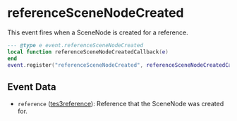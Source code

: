 # referenceSceneNodeCreated

This event fires when a SceneNode is created for a reference.

```lua
--- @type e event.referenceSceneNodeCreated
local function referenceSceneNodeCreatedCallback(e)
end
event.register("referenceSceneNodeCreated", referenceSceneNodeCreatedCallback)
```

## Event Data

* `reference` ([tes3reference](../../types/tes3reference)): Reference that the SceneNode was created for.


